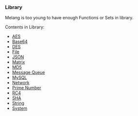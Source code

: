 ### Library

Melang is too young to have enough Functions or Sets in library.

Contents in Library:

- [AES](https://water-melon.github.io/Melang/lib/aes.html)
- [Base64](https://water-melon.github.io/Melang/lib/base64.html)
- [DES](https://water-melon.github.io/Melang/lib/des.html)
- [File](https://water-melon.github.io/Melang/lib/file.html)
- [JSON](https://water-melon.github.io/Melang/lib/json.html)
- [Matrix](https://water-melon.github.io/Melang/lib/matrix.html)
- [MD5](https://water-melon.github.io/Melang/lib/md5.html)
- [Message Queue](https://water-melon.github.io/Melang/lib/msgqueue.html)
- [MySQL](https://water-melon.github.io/Melang/lib/mysql.html)
- [Network](https://water-melon.github.io/Melang/lib/network.html)
- [Prime Number](https://water-melon.github.io/Melang/lib/prime.html)
- [RC4](https://water-melon.github.io/Melang/lib/rc4.html)
- [SHA](https://water-melon.github.io/Melang/lib/sha.html)
- [String](https://water-melon.github.io/Melang/lib/string.html)
- [System](https://water-melon.github.io/Melang/lib/sys.html)

